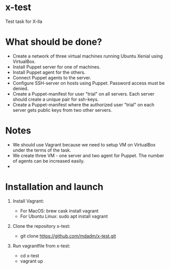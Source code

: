 # x-test
Test task for X-lla

# What should be done?

* Create a network of three virtual machines running Ubuntu Xenial using VirtualBox.
* Install Puppet server for one of machines.
* Install Puppet agent for the others.
* Connect Puppet agents to the server.
* Configure SSH-server on hosts using Puppet. Password access must be denied.
* Create a Puppet-manifest for user "trial" on all servers. Each server should create a unique pair for ssh-keys.
* Create a Puppet-manifest where the authorized user "trial" on each server gets public keys from two other servers.
 
# Notes

* We should use Vagrant because we need to setup VM on VirtualBox under the terms of the task.
* We create three VM - one server and two agent for Puppet. The number of agents can be increased easily.
* 

# Installation and launch

1. Install Vagrant:
    * For MacOS: brew cask install vagrant
    * For Ubuntu Linux: sudo apt install vagrant
    
2. Clone the repository x-test:
    * git clone https://github.com/mdadm/x-test.git

3. Run vagrantfile from x-test:
    * cd x-test
    * vagrant up
